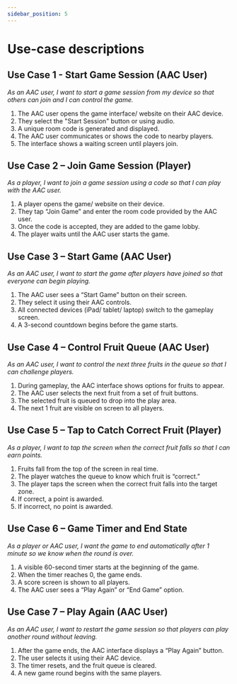 ```yaml
---
sidebar_position: 5
---
```


# Use-case descriptions

## Use Case 1 - Start Game Session (AAC User)
*As an AAC user, I want to start a game session from my device so that others can join and I can control the game.*

1. The AAC user opens the game interface/ website on their AAC device.
2. They select the "Start Session" button or using audio.
3. A unique room code is generated and displayed.
4. The AAC user communicates or shows the code to nearby players.
5. The interface shows a waiting screen until players join.

## Use Case 2 – Join Game Session (Player)
*As a player, I want to join a game session using a code so that I can play with the AAC user.*

1. A player opens the game/ website on their device.
2. They tap “Join Game” and enter the room code provided by the AAC user.
3. Once the code is accepted, they are added to the game lobby.
4. The player waits until the AAC user starts the game.

## Use Case 3 – Start Game (AAC User)
*As an AAC user, I want to start the game after players have joined so that everyone can begin playing.*

1. The AAC user sees a “Start Game” button on their screen.
2. They select it using their AAC controls.
3. All connected devices (iPad/ tablet/ laptop) switch to the gameplay screen.
4. A 3-second countdown begins before the game starts.

## Use Case 4 – Control Fruit Queue (AAC User)
*As an AAC user, I want to control the next three fruits in the queue so that I can challenge players.*

1. During gameplay, the AAC interface shows options for fruits to appear.
2. The AAC user selects the next fruit from a set of fruit buttons.
3. The selected fruit is queued to drop into the play area.
4. The next 1 fruit are visible on screen to all players.

## Use Case 5 – Tap to Catch Correct Fruit (Player)
*As a player, I want to tap the screen when the correct fruit falls so that I can earn points.*

1. Fruits fall from the top of the screen in real time.
2. The player watches the queue to know which fruit is “correct.”
3. The player taps the screen when the correct fruit falls into the target zone.
4. If correct, a point is awarded.
5. If incorrect, no point is awarded.

## Use Case 6 – Game Timer and End State
*As a player or AAC user, I want the game to end automatically after 1 minute so we know when the round is over.*

1. A visible 60-second timer starts at the beginning of the game.
2. When the timer reaches 0, the game ends.
3. A score screen is shown to all players.
4. The AAC user sees a “Play Again” or “End Game” option.

## Use Case 7 – Play Again (AAC User)
*As an AAC user, I want to restart the game session so that players can play another round without leaving.*

1. After the game ends, the AAC interface displays a “Play Again” button.
2. The user selects it using their AAC device.
3. The timer resets, and the fruit queue is cleared.
4. A new game round begins with the same players.